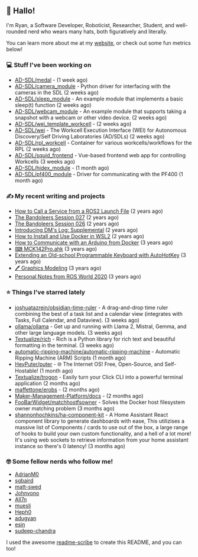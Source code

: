 ## 👋 Hallo!

I'm Ryan, a Software Developer, Roboticist, Researcher, Student, and well-rounded nerd who wears many hats, both figuratively and literally.

You can learn more about me at my [website](https://ryandlewis.dev), or check out some fun metrics below!

### 💻 Stuff I've been working on

- [AD-SDL/medal](https://github.com/AD-SDL/medal) -  (1 week ago)
- [AD-SDL/camera_module](https://github.com/AD-SDL/camera_module) - Python driver for interfacing with the cameras in the SDL (2 weeks ago)
- [AD-SDL/sleep_module](https://github.com/AD-SDL/sleep_module) - An example module that implements a basic sleep(t) function (2 weeks ago)
- [AD-SDL/webcam_module](https://github.com/AD-SDL/webcam_module) - An example module that supports taking a snapshot with a webcam or other video device. (2 weeks ago)
- [AD-SDL/wei_template_workcell](https://github.com/AD-SDL/wei_template_workcell) -  (2 weeks ago)
- [AD-SDL/wei](https://github.com/AD-SDL/wei) - The Workcell Execution Interface (WEI) for Autonomous Discovery/Self Driving Laboratories (AD/SDLs) (2 weeks ago)
- [AD-SDL/rpl_workcell](https://github.com/AD-SDL/rpl_workcell) - Container for various workcells/workflows for the RPL (2 weeks ago)
- [AD-SDL/squid_frontend](https://github.com/AD-SDL/squid_frontend) - Vue-based frontend web app for controlling Workcells (3 weeks ago)
- [AD-SDL/hidex_module](https://github.com/AD-SDL/hidex_module) -  (1 month ago)
- [AD-SDL/pf400_module](https://github.com/AD-SDL/pf400_module) - Driver for communicating with the PF400  (1 month ago)

### ✍ My recent writing and projects

- [How to Call a Service from a ROS2 Launch File](https://ryandlewis.dev/posts/callserviceinros2launch/) (2 years ago)
- [The Bandoleers Session 027](https://ryandlewis.dev/posts/ttrpg/thebandoleers027/) (2 years ago)
- [The Bandoleers Session 026](https://ryandlewis.dev/posts/ttrpg/thebandoleers026/) (2 years ago)
- [Introducing DM&#39;s Log: Supplemental](https://ryandlewis.dev/posts/ttrpg/introducingdmslog/) (2 years ago)
- [How to Install and Use Docker in WSL2](https://ryandlewis.dev/posts/howtowsldocker/) (2 years ago)
- [How to Communicate with an Arduino from Docker](https://ryandlewis.dev/posts/howtoarduinodocker/) (3 years ago)
- [⌨ MCK142Pro.ahk](https://ryandlewis.dev/projects/mck142pro/) (3 years ago)
- [Extending an Old-school Programmable Keyboard with AutoHotKey](https://ryandlewis.dev/posts/mck142pro/) (3 years ago)
- [🖊 Graphics Modeling](https://ryandlewis.dev/projects/graphics/) (3 years ago)
- [Personal Notes from ROS World 2020](https://ryandlewis.dev/posts/rosworld2020/) (3 years ago)

### ⭐ Things I've starred lately

- [joshuatazrein/obsidian-time-ruler](https://github.com/joshuatazrein/obsidian-time-ruler) - A drag-and-drop time ruler combining the best of a task list and a calendar view (integrates with Tasks, Full Calendar, and Dataview). (3 weeks ago)
- [ollama/ollama](https://github.com/ollama/ollama) - Get up and running with Llama 2, Mistral, Gemma, and other large language models. (3 weeks ago)
- [Textualize/rich](https://github.com/Textualize/rich) - Rich is a Python library for rich text and beautiful formatting in the terminal. (3 weeks ago)
- [automatic-ripping-machine/automatic-ripping-machine](https://github.com/automatic-ripping-machine/automatic-ripping-machine) - Automatic Ripping Machine (ARM) Scripts (1 month ago)
- [HeyPuter/puter](https://github.com/HeyPuter/puter) - 🌐 The Internet OS! Free, Open-Source, and Self-Hostable! (1 month ago)
- [Textualize/trogon](https://github.com/Textualize/trogon) - Easily turn your Click CLI into a powerful terminal application (2 months ago)
- [maffettone/erobs](https://github.com/maffettone/erobs) -  (2 months ago)
- [Maker-Management-Platform/docs](https://github.com/Maker-Management-Platform/docs) -  (2 months ago)
- [FooBarWidget/matchhostfsowner](https://github.com/FooBarWidget/matchhostfsowner) - Solves the Docker host filesystem owner matching problem (3 months ago)
- [shannonhochkins/ha-component-kit](https://github.com/shannonhochkins/ha-component-kit) - A Home Assistant React component library to generate dashboards with ease, This utilizises a massive list of Components / cards to use out of the box, a large range of hooks to build your own custom functionality, and a hell of a lot more! It&#39;s using web sockets to retrieve information from your home assistant instance so there&#39;s 0 latency! (3 months ago)

### 🤓 Some fellow nerds who follow me!

- [AdrianM0](https://github.com/AdrianM0)
- [sgbaird](https://github.com/sgbaird)
- [matt-swed](https://github.com/matt-swed)
- [Johnvono](https://github.com/Johnvono)
- [All7n](https://github.com/All7n)
- [muesli](https://github.com/muesli)
- [Heph0](https://github.com/Heph0)
- [adugyan](https://github.com/adugyan)
- [esin](https://github.com/esin)
- [sudeep-chandra](https://github.com/sudeep-chandra)

I used the awesome [readme-scribe](https://github.com/muesli/readme-scribe) to create this README, and you can too!
